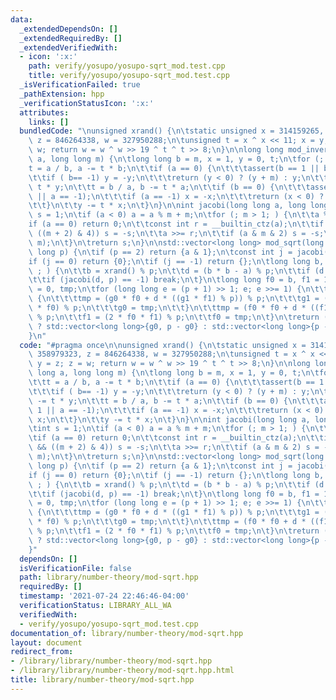 ```yaml
---
data:
  _extendedDependsOn: []
  _extendedRequiredBy: []
  _extendedVerifiedWith:
  - icon: ':x:'
    path: verify/yosupo/yosupo-sqrt_mod.test.cpp
    title: verify/yosupo/yosupo-sqrt_mod.test.cpp
  _isVerificationFailed: true
  _pathExtension: hpp
  _verificationStatusIcon: ':x:'
  attributes:
    links: []
  bundledCode: "\nunsigned xrand() {\n\tstatic unsigned x = 314159265, y = 358979323,\
    \ z = 846264338, w = 327950288;\n\tunsigned t = x ^ x << 11; x = y; y = z; z =\
    \ w; return w = w ^ w >> 19 ^ t ^ t >> 8;\n}\n\nlong long mod_inverse(long long\
    \ a, long long m) {\n\tlong long b = m, x = 1, y = 0, t;\n\tfor (; ; ) {\n\t\t\
    t = a / b, a -= t * b;\n\t\tif (a == 0) {\n\t\t\tassert(b == 1 || b == -1);\n\t\
    \t\tif ( b== -1) y = -y;\n\t\t\treturn (y < 0) ? (y + m) : y;\n\t\t}\n\t\tx -=\
    \ t * y;\n\t\tt = b / a, b -= t * a;\n\t\tif (b == 0) {\n\t\t\tassert (a == 1\
    \ || a == -1);\n\t\t\tif (a == -1) x = -x;\n\t\t\treturn (x < 0) ? (x + m) : x;\n\
    \t\t}\n\t\ty -= t * x;\n\t}\n}\n\nint jacobi(long long a, long long m) {\n\tint\
    \ s = 1;\n\tif (a < 0) a = a % m + m;\n\tfor (; m > 1; ) {\n\t\ta %= m;\n\t\t\
    if (a == 0) return 0;\n\t\tconst int r = __builtin_ctz(a);\n\t\tif ((r & 1) &&\
    \ ((m + 2) & 4)) s = -s;\n\t\ta >>= r;\n\t\tif (a & m & 2) s = -s;\n\t\tstd::swap(a,\
    \ m);\n\t}\n\treturn s;\n}\n\nstd::vector<long long> mod_sqrt(long long a, long\
    \ long p) {\n\tif (p == 2) return {a & 1};\n\tconst int j = jacobi(a, p);\n\t\
    if (j == 0) return {0};\n\tif (j == -1) return {};\n\tlong long b, d;\n\tfor (;\
    \ ; ) {\n\t\tb = xrand() % p;\n\t\td = (b * b - a) % p;\n\t\tif (d < 0) d += p;\n\
    \t\tif (jacobi(d, p) == -1) break;\n\t}\n\tlong long f0 = b, f1 = 1, g0 = 1, g1\
    \ = 0, tmp;\n\tfor (long long e = (p + 1) >> 1; e; e >>= 1) {\n\t\tif (e & 1)\
    \ {\n\t\t\ttmp = (g0 * f0 + d * ((g1 * f1) % p)) % p;\n\t\t\tg1 = (g0 * f1 + g1\
    \ * f0) % p;\n\t\t\tg0 = tmp;\n\t\t}\n\t\ttmp = (f0 * f0 + d * ((f1 * f1) % p))\
    \ % p;\n\t\tf1 = (2 * f0 * f1) % p;\n\t\tf0 = tmp;\n\t}\n\treturn (g0 < p - g0)\
    \ ? std::vector<long long>{g0, p - g0} : std::vector<long long>{p - g0, g0};\n\
    }\n"
  code: "#pragma once\n\nunsigned xrand() {\n\tstatic unsigned x = 314159265, y =\
    \ 358979323, z = 846264338, w = 327950288;\n\tunsigned t = x ^ x << 11; x = y;\
    \ y = z; z = w; return w = w ^ w >> 19 ^ t ^ t >> 8;\n}\n\nlong long mod_inverse(long\
    \ long a, long long m) {\n\tlong long b = m, x = 1, y = 0, t;\n\tfor (; ; ) {\n\
    \t\tt = a / b, a -= t * b;\n\t\tif (a == 0) {\n\t\t\tassert(b == 1 || b == -1);\n\
    \t\t\tif ( b== -1) y = -y;\n\t\t\treturn (y < 0) ? (y + m) : y;\n\t\t}\n\t\tx\
    \ -= t * y;\n\t\tt = b / a, b -= t * a;\n\t\tif (b == 0) {\n\t\t\tassert (a ==\
    \ 1 || a == -1);\n\t\t\tif (a == -1) x = -x;\n\t\t\treturn (x < 0) ? (x + m) :\
    \ x;\n\t\t}\n\t\ty -= t * x;\n\t}\n}\n\nint jacobi(long long a, long long m) {\n\
    \tint s = 1;\n\tif (a < 0) a = a % m + m;\n\tfor (; m > 1; ) {\n\t\ta %= m;\n\t\
    \tif (a == 0) return 0;\n\t\tconst int r = __builtin_ctz(a);\n\t\tif ((r & 1)\
    \ && ((m + 2) & 4)) s = -s;\n\t\ta >>= r;\n\t\tif (a & m & 2) s = -s;\n\t\tstd::swap(a,\
    \ m);\n\t}\n\treturn s;\n}\n\nstd::vector<long long> mod_sqrt(long long a, long\
    \ long p) {\n\tif (p == 2) return {a & 1};\n\tconst int j = jacobi(a, p);\n\t\
    if (j == 0) return {0};\n\tif (j == -1) return {};\n\tlong long b, d;\n\tfor (;\
    \ ; ) {\n\t\tb = xrand() % p;\n\t\td = (b * b - a) % p;\n\t\tif (d < 0) d += p;\n\
    \t\tif (jacobi(d, p) == -1) break;\n\t}\n\tlong long f0 = b, f1 = 1, g0 = 1, g1\
    \ = 0, tmp;\n\tfor (long long e = (p + 1) >> 1; e; e >>= 1) {\n\t\tif (e & 1)\
    \ {\n\t\t\ttmp = (g0 * f0 + d * ((g1 * f1) % p)) % p;\n\t\t\tg1 = (g0 * f1 + g1\
    \ * f0) % p;\n\t\t\tg0 = tmp;\n\t\t}\n\t\ttmp = (f0 * f0 + d * ((f1 * f1) % p))\
    \ % p;\n\t\tf1 = (2 * f0 * f1) % p;\n\t\tf0 = tmp;\n\t}\n\treturn (g0 < p - g0)\
    \ ? std::vector<long long>{g0, p - g0} : std::vector<long long>{p - g0, g0};\n\
    }"
  dependsOn: []
  isVerificationFile: false
  path: library/number-theory/mod-sqrt.hpp
  requiredBy: []
  timestamp: '2021-07-24 22:46:46-04:00'
  verificationStatus: LIBRARY_ALL_WA
  verifiedWith:
  - verify/yosupo/yosupo-sqrt_mod.test.cpp
documentation_of: library/number-theory/mod-sqrt.hpp
layout: document
redirect_from:
- /library/library/number-theory/mod-sqrt.hpp
- /library/library/number-theory/mod-sqrt.hpp.html
title: library/number-theory/mod-sqrt.hpp
---
```


